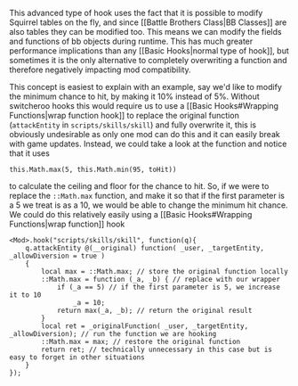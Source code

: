This advanced type of hook uses the fact that it is possible to modify Squirrel tables on the fly, and since [[Battle Brothers Class|BB Classes]] are also tables they can be modified too. This means we can modify the fields and functions of bb objects during runtime. This has much greater performance implications than any [[Basic Hooks|normal type of hook]], but sometimes it is the only alternative to completely overwriting a function and therefore negatively impacting mod compatibility.

This concept is easiest to explain with an example, say we'd like to modify the minimum chance to hit, by making it 10% instead of 5%. Without switcheroo hooks this would require us to use a [[Basic Hooks#Wrapping Functions|wrap function hook]] to replace the original function (`attackEntity` in `scripts/skills/skill`) and fully overwrite it, this is obviously undesirable as only one mod can do this and it can easily break with game updates. Instead, we could take a look at the function and notice that it uses
```squirrel
this.Math.max(5, this.Math.min(95, toHit))
```
to calculate the ceiling and floor for the chance to hit. So, if we were to replace the `::Math.max` function, and make it so that if the first parameter is a 5 we treat is as a 10, we would be able to change the minimum hit chance. We could do this relatively easily using a [[Basic Hooks#Wrapping Functions|wrap function]] hook
```squirrel
<Mod>.hook("scripts/skills/skill", function(q){
	q.attackEntity @(__original) function( _user, _targetEntity, _allowDiversion = true )
	{
		local max = ::Math.max; // store the original function locally
		::Math.max = function (_a, _b) { // replace with our wrapper
			if (_a == 5) // if the first parameter is 5, we increase it to 10
				_a = 10;
			return max(_a, _b); // return the original result
		}
		local ret = _originalFunction( _user, _targetEntity, _allowDiversion); // run the function we are hooking
		::Math.max = max; // restore the original function
		return ret; // technically unnecessary in this case but is easy to forget in other situations
	}
});
```